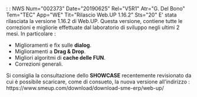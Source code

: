  :  : NWS Num="002373" Date="20190625" Rel="V5R1" Atr="G. Del Bono" Tem="TEC" App="WE" Tit="Rilascio Web.UP 1.16.2" Sts="20"
E' stata rilasciata la versione 1.16.2 di Web.UP.
Questa versione, contiene tutte le correzioni e migliorie effettuate dal laboratorio di sviluppo negli ultimi 2 mesi.
In particolare : 
<ul><li>Miglioramenti e fix sulle <b>dialog</b>.</li><li>Miglioramenti a <b>Drag & Drop</b>.</li> <li>Migliori algoritmi di <b>cache delle FUN</b>.</li><li>Correzioni generali.</li></ul> Si consiglia la consultazione dello <b>SHOWCASE</b> recentemente revisionato da cui è possibile scaricare, come di consueto, la nuova versione all'indirizzo : 
https://www.smeup.com/download/download-sme-erp/web-up/
